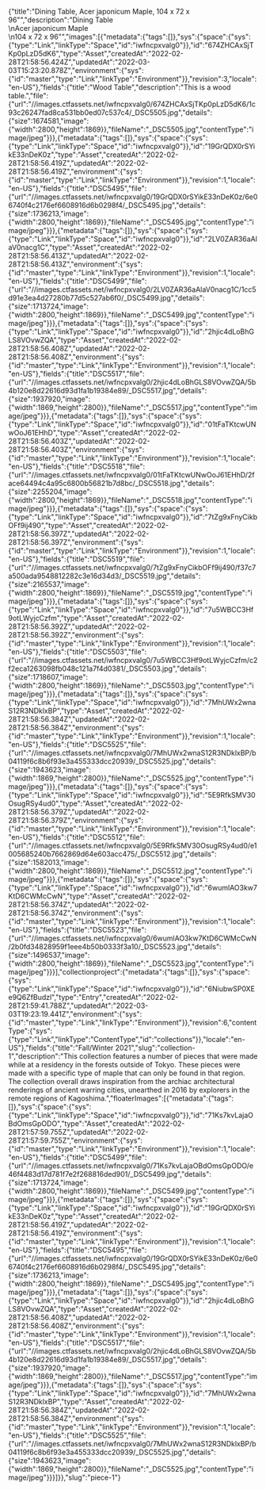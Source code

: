 {"title":"Dining Table, Acer japonicum Maple, 104 x 72 x 96\"","description":"Dining Table<br/>\nAcer japonicum Maple<br/>\n104 x 72 x 96\"","images":[{"metadata":{"tags":[]},"sys":{"space":{"sys":{"type":"Link","linkType":"Space","id":"iwfncpxvalg0"}},"id":"674ZHCAxSjTKp0pLzD5dK6","type":"Asset","createdAt":"2022-02-28T21:58:56.424Z","updatedAt":"2022-03-03T15:23:20.878Z","environment":{"sys":{"id":"master","type":"Link","linkType":"Environment"}},"revision":3,"locale":"en-US"},"fields":{"title":"Wood Table","description":"This is a wood table.","file":{"url":"//images.ctfassets.net/iwfncpxvalg0/674ZHCAxSjTKp0pLzD5dK6/1c93c26247fad8ca531bb0ed07c537c4/_DSC5505.jpg","details":{"size":1674581,"image":{"width":2800,"height":1869}},"fileName":"_DSC5505.jpg","contentType":"image/jpeg"}}},{"metadata":{"tags":[]},"sys":{"space":{"sys":{"type":"Link","linkType":"Space","id":"iwfncpxvalg0"}},"id":"19GrQDX0rSYikE33nDeK0z","type":"Asset","createdAt":"2022-02-28T21:58:56.419Z","updatedAt":"2022-02-28T21:58:56.419Z","environment":{"sys":{"id":"master","type":"Link","linkType":"Environment"}},"revision":1,"locale":"en-US"},"fields":{"title":"DSC5495","file":{"url":"//images.ctfassets.net/iwfncpxvalg0/19GrQDX0rSYikE33nDeK0z/6e06740f4c2176ef6608916d6b0298f4/_DSC5495.jpg","details":{"size":1736213,"image":{"width":2800,"height":1869}},"fileName":"_DSC5495.jpg","contentType":"image/jpeg"}}},{"metadata":{"tags":[]},"sys":{"space":{"sys":{"type":"Link","linkType":"Space","id":"iwfncpxvalg0"}},"id":"2LV0ZAR36aAlaV0nacg1C","type":"Asset","createdAt":"2022-02-28T21:58:56.413Z","updatedAt":"2022-02-28T21:58:56.413Z","environment":{"sys":{"id":"master","type":"Link","linkType":"Environment"}},"revision":1,"locale":"en-US"},"fields":{"title":"DSC5499","file":{"url":"//images.ctfassets.net/iwfncpxvalg0/2LV0ZAR36aAlaV0nacg1C/1cc5d91e3ea4d27280b77d5c527ab6f0/_DSC5499.jpg","details":{"size":1713724,"image":{"width":2800,"height":1869}},"fileName":"_DSC5499.jpg","contentType":"image/jpeg"}}},{"metadata":{"tags":[]},"sys":{"space":{"sys":{"type":"Link","linkType":"Space","id":"iwfncpxvalg0"}},"id":"2hjic4dLoBhGLS8VOvwZQA","type":"Asset","createdAt":"2022-02-28T21:58:56.408Z","updatedAt":"2022-02-28T21:58:56.408Z","environment":{"sys":{"id":"master","type":"Link","linkType":"Environment"}},"revision":1,"locale":"en-US"},"fields":{"title":"DSC5517","file":{"url":"//images.ctfassets.net/iwfncpxvalg0/2hjic4dLoBhGLS8VOvwZQA/5b4b120e8d22616d93d1fa1b19384e89/_DSC5517.jpg","details":{"size":1937920,"image":{"width":1869,"height":2800}},"fileName":"_DSC5517.jpg","contentType":"image/jpeg"}}},{"metadata":{"tags":[]},"sys":{"space":{"sys":{"type":"Link","linkType":"Space","id":"iwfncpxvalg0"}},"id":"01tFaTKtcwUNwOoJ61EHhD","type":"Asset","createdAt":"2022-02-28T21:58:56.403Z","updatedAt":"2022-02-28T21:58:56.403Z","environment":{"sys":{"id":"master","type":"Link","linkType":"Environment"}},"revision":1,"locale":"en-US"},"fields":{"title":"DSC5518","file":{"url":"//images.ctfassets.net/iwfncpxvalg0/01tFaTKtcwUNwOoJ61EHhD/2face64494c4a95c6800b56821b7d8bc/_DSC5518.jpg","details":{"size":2255204,"image":{"width":2800,"height":1869}},"fileName":"_DSC5518.jpg","contentType":"image/jpeg"}}},{"metadata":{"tags":[]},"sys":{"space":{"sys":{"type":"Link","linkType":"Space","id":"iwfncpxvalg0"}},"id":"7tZg9xFnyCikbOFf9ij490","type":"Asset","createdAt":"2022-02-28T21:58:56.397Z","updatedAt":"2022-02-28T21:58:56.397Z","environment":{"sys":{"id":"master","type":"Link","linkType":"Environment"}},"revision":1,"locale":"en-US"},"fields":{"title":"DSC5519","file":{"url":"//images.ctfassets.net/iwfncpxvalg0/7tZg9xFnyCikbOFf9ij490/f37c7a500ada9548812282c3e16d34d3/_DSC5519.jpg","details":{"size":2165537,"image":{"width":2800,"height":1869}},"fileName":"_DSC5519.jpg","contentType":"image/jpeg"}}},{"metadata":{"tags":[]},"sys":{"space":{"sys":{"type":"Link","linkType":"Space","id":"iwfncpxvalg0"}},"id":"7u5WBCC3Hf9otLWyjcCzfm","type":"Asset","createdAt":"2022-02-28T21:58:56.392Z","updatedAt":"2022-02-28T21:58:56.392Z","environment":{"sys":{"id":"master","type":"Link","linkType":"Environment"}},"revision":1,"locale":"en-US"},"fields":{"title":"DSC5503","file":{"url":"//images.ctfassets.net/iwfncpxvalg0/7u5WBCC3Hf9otLWyjcCzfm/c2f2eca1263098fb048c121a7f4d0381/_DSC5503.jpg","details":{"size":1718607,"image":{"width":2800,"height":1869}},"fileName":"_DSC5503.jpg","contentType":"image/jpeg"}}},{"metadata":{"tags":[]},"sys":{"space":{"sys":{"type":"Link","linkType":"Space","id":"iwfncpxvalg0"}},"id":"7MhUWx2wnaS12R3NDklxBP","type":"Asset","createdAt":"2022-02-28T21:58:56.384Z","updatedAt":"2022-02-28T21:58:56.384Z","environment":{"sys":{"id":"master","type":"Link","linkType":"Environment"}},"revision":1,"locale":"en-US"},"fields":{"title":"DSC5525","file":{"url":"//images.ctfassets.net/iwfncpxvalg0/7MhUWx2wnaS12R3NDklxBP/b04119f6c8b6f93e3a455333dcc20939/_DSC5525.jpg","details":{"size":1943623,"image":{"width":1869,"height":2800}},"fileName":"_DSC5525.jpg","contentType":"image/jpeg"}}},{"metadata":{"tags":[]},"sys":{"space":{"sys":{"type":"Link","linkType":"Space","id":"iwfncpxvalg0"}},"id":"5E9RfkSMV30OsugRSy4ud0","type":"Asset","createdAt":"2022-02-28T21:58:56.379Z","updatedAt":"2022-02-28T21:58:56.379Z","environment":{"sys":{"id":"master","type":"Link","linkType":"Environment"}},"revision":1,"locale":"en-US"},"fields":{"title":"DSC5512","file":{"url":"//images.ctfassets.net/iwfncpxvalg0/5E9RfkSMV30OsugRSy4ud0/e1005685240b7662869d64e603acc475/_DSC5512.jpg","details":{"size":1582013,"image":{"width":2800,"height":1869}},"fileName":"_DSC5512.jpg","contentType":"image/jpeg"}}},{"metadata":{"tags":[]},"sys":{"space":{"sys":{"type":"Link","linkType":"Space","id":"iwfncpxvalg0"}},"id":"6wumlAO3kw7KtD6CWMcCwN","type":"Asset","createdAt":"2022-02-28T21:58:56.374Z","updatedAt":"2022-02-28T21:58:56.374Z","environment":{"sys":{"id":"master","type":"Link","linkType":"Environment"}},"revision":1,"locale":"en-US"},"fields":{"title":"DSC5523","file":{"url":"//images.ctfassets.net/iwfncpxvalg0/6wumlAO3kw7KtD6CWMcCwN/2b0fd34828959f1eee4b50b0333f3a10/_DSC5523.jpg","details":{"size":1496537,"image":{"width":2800,"height":1869}},"fileName":"_DSC5523.jpg","contentType":"image/jpeg"}}}],"collectionproject":{"metadata":{"tags":[]},"sys":{"space":{"sys":{"type":"Link","linkType":"Space","id":"iwfncpxvalg0"}},"id":"6NiubwSP0XEe9Q6ZfBudzl","type":"Entry","createdAt":"2022-02-28T21:59:41.788Z","updatedAt":"2022-03-03T19:23:19.441Z","environment":{"sys":{"id":"master","type":"Link","linkType":"Environment"}},"revision":6,"contentType":{"sys":{"type":"Link","linkType":"ContentType","id":"collections"}},"locale":"en-US"},"fields":{"title":"Fall/Winter 2021","slug":"collection-1","description":"This collection features a number of pieces that were made while at a residency in the forests outside of Tokyo. These pieces were made with a specific type of maple that can only be found in that region. The collection overall draws inspiration from the archiac architectural renderings of ancient warring cities, unearthed in 2016 by explorers in the remote regions of Kagoshima.","floaterImages":[{"metadata":{"tags":[]},"sys":{"space":{"sys":{"type":"Link","linkType":"Space","id":"iwfncpxvalg0"}},"id":"71Ks7kvLajaOBdOmsGpODO","type":"Asset","createdAt":"2022-02-28T21:57:59.755Z","updatedAt":"2022-02-28T21:57:59.755Z","environment":{"sys":{"id":"master","type":"Link","linkType":"Environment"}},"revision":1,"locale":"en-US"},"fields":{"title":"DSC5499","file":{"url":"//images.ctfassets.net/iwfncpxvalg0/71Ks7kvLajaOBdOmsGpODO/e46f4483d17d781f7e2f268816ded901/_DSC5499.jpg","details":{"size":1713724,"image":{"width":2800,"height":1869}},"fileName":"_DSC5499.jpg","contentType":"image/jpeg"}}},{"metadata":{"tags":[]},"sys":{"space":{"sys":{"type":"Link","linkType":"Space","id":"iwfncpxvalg0"}},"id":"19GrQDX0rSYikE33nDeK0z","type":"Asset","createdAt":"2022-02-28T21:58:56.419Z","updatedAt":"2022-02-28T21:58:56.419Z","environment":{"sys":{"id":"master","type":"Link","linkType":"Environment"}},"revision":1,"locale":"en-US"},"fields":{"title":"DSC5495","file":{"url":"//images.ctfassets.net/iwfncpxvalg0/19GrQDX0rSYikE33nDeK0z/6e06740f4c2176ef6608916d6b0298f4/_DSC5495.jpg","details":{"size":1736213,"image":{"width":2800,"height":1869}},"fileName":"_DSC5495.jpg","contentType":"image/jpeg"}}},{"metadata":{"tags":[]},"sys":{"space":{"sys":{"type":"Link","linkType":"Space","id":"iwfncpxvalg0"}},"id":"2hjic4dLoBhGLS8VOvwZQA","type":"Asset","createdAt":"2022-02-28T21:58:56.408Z","updatedAt":"2022-02-28T21:58:56.408Z","environment":{"sys":{"id":"master","type":"Link","linkType":"Environment"}},"revision":1,"locale":"en-US"},"fields":{"title":"DSC5517","file":{"url":"//images.ctfassets.net/iwfncpxvalg0/2hjic4dLoBhGLS8VOvwZQA/5b4b120e8d22616d93d1fa1b19384e89/_DSC5517.jpg","details":{"size":1937920,"image":{"width":1869,"height":2800}},"fileName":"_DSC5517.jpg","contentType":"image/jpeg"}}},{"metadata":{"tags":[]},"sys":{"space":{"sys":{"type":"Link","linkType":"Space","id":"iwfncpxvalg0"}},"id":"7MhUWx2wnaS12R3NDklxBP","type":"Asset","createdAt":"2022-02-28T21:58:56.384Z","updatedAt":"2022-02-28T21:58:56.384Z","environment":{"sys":{"id":"master","type":"Link","linkType":"Environment"}},"revision":1,"locale":"en-US"},"fields":{"title":"DSC5525","file":{"url":"//images.ctfassets.net/iwfncpxvalg0/7MhUWx2wnaS12R3NDklxBP/b04119f6c8b6f93e3a455333dcc20939/_DSC5525.jpg","details":{"size":1943623,"image":{"width":1869,"height":2800}},"fileName":"_DSC5525.jpg","contentType":"image/jpeg"}}}]}},"slug":"piece-1"}